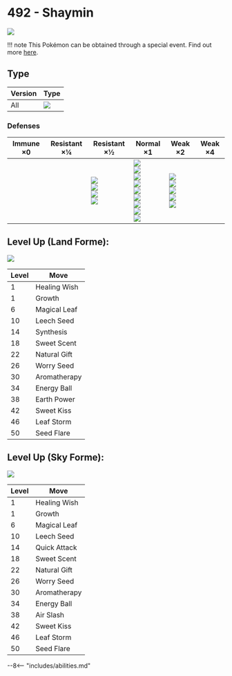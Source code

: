 # 492 - Shaymin
![][492]

!!! note
    This Pokémon can be obtained through a special event. Find out more [here](../../special_events/#shaymin).

## Type

Version | Type
---     | ---
All     | ![][grass]

### Defenses

Immune ×0 | Resistant ×¼ | Resistant ×½                                                 | Normal ×1                                                                                                                           | Weak ×2                                                             | Weak ×4
---       | ---          | ---                                                          | ---                                                                                                                                 | ---                                                                 | ---
&nbsp;    | &nbsp;       | ![][ground]<br>![][water]<br>![][grass]<br>![][electric]<br> | ![][normal]<br>![][fighting]<br>![][rock]<br>![][ghost]<br>![][steel]<br>![][psychic]<br>![][dragon]<br>![][dark]<br>![][fairy]<br> | ![][flying]<br>![][poison]<br>![][bug]<br>![][fire]<br>![][ice]<br> | &nbsp;

## Level Up (Land Forme):
![][492-land]

Level | Move
---   | ---
1     | Healing Wish
1     | Growth
6     | Magical Leaf
10    | Leech Seed
14    | Synthesis
18    | Sweet Scent
22    | Natural Gift
26    | Worry Seed
30    | Aromatherapy
34    | Energy Ball
38    | Earth Power
42    | Sweet Kiss
46    | Leaf Storm
50    | Seed Flare

## Level Up (Sky Forme):
![][492-sky]

Level | Move
---   | ---
1     | Healing Wish
1     | Growth
6     | Magical Leaf
10    | Leech Seed
14    | Quick Attack
18    | Sweet Scent
22    | Natural Gift
26    | Worry Seed
30    | Aromatherapy
34    | Energy Ball
38    | Air Slash
42    | Sweet Kiss
46    | Leaf Storm
50    | Seed Flare


--8<-- "includes/abilities.md"

[492-land]: ../img/pokemon/492-land.png
[492-sky]: ../img/pokemon/492-sky.png
[492]: ../img/pokemon/492.png
[normal]: ../img/types/normal.png
[fire]: ../img/types/fire.png
[fighting]: ../img/types/fighting.png
[water]: ../img/types/water.png
[flying]: ../img/types/flying.png
[grass]: ../img/types/grass.png
[poison]: ../img/types/poison.png
[electric]: ../img/types/electric.png
[ground]: ../img/types/ground.png
[psychic]: ../img/types/psychic.png
[rock]: ../img/types/rock.png
[ice]: ../img/types/ice.png
[bug]: ../img/types/bug.png
[dragon]: ../img/types/dragon.png
[ghost]: ../img/types/ghost.png
[dark]: ../img/types/dark.png
[steel]: ../img/types/steel.png
[fairy]: ../img/types/fairy.png
